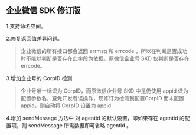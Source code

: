 ## 企业微信 SDK 修订版  

1.支持命名空间。 

2.修复返回值差异问题。

> 企业微信的所有接口都会返回 errmsg 和 errcode ，所以在判断是否成功时不能以判断是否存在此字段为依据。原微信企业号 SKD 仅判断是否存在 errcode。

3.增加企业号的 CorpID 检测

> 企业号唯一标识为 CorpID，而原微信企业号 SKD 中是仍使用 appid 做为配置参数名，避免开发者误操作，现修订为检测到配置CorpID 而未配置 appid，则自动将 CorpID 设置为 appid 

4.增加 sendMessage 方法中 对 agentid 的默认设置，即如果存在 agentid 的配置项，则 sendMessage 所需数据即可省略
 agentid 。


